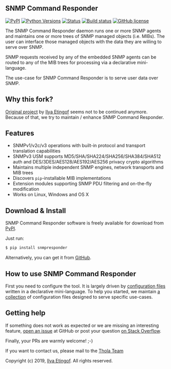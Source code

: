 
SNMP Command Responder
----------------------

[![PyPI](https://img.shields.io/pypi/v/snmpresponder.svg?maxAge=2592000)](https://pypi.org/project/snmpresponder)
[![Python Versions](https://img.shields.io/pypi/pyversions/snmpresponder.svg)](https://pypi.org/project/snmpresponder/)
[![Status](https://img.shields.io/pypi/status/snmpresponder.svg)](https://github.com/etingof/snmpresponder/)
[![Build status](https://travis-ci.org/etingof/snmpresponder.svg?branch=master)](https://travis-ci.org/etingof/snmpresponder)
[![GitHub license](https://img.shields.io/badge/license-BSD-blue.svg)](https://raw.githubusercontent.com/etingof/snmpresponder/master/LICENSE.txt)

The SNMP Command Responder daemon runs one or more SNMP agents and maintains
one or more trees of SNMP managed objects (i.e. MIBs). The user can interface
those managed objects with the data they are willing to serve over SNMP.

SNMP requests received by any of the embedded SNMP agents can be routed to
any of the MIB trees for processing via a declarative mini-language.

The use-case for SNMP Command Responder is to serve user data over
SNMP.

Why this fork?
--------------
[Original project](https://github.com/etingof/snmpresponder) by [Ilya Etingof](https://github.com/etingof) seems not to be continued anymore.
Because of that, we try to maintain / enhance SNMP Command Responder. 

Features
--------

* SNMPv1/v2c/v3 operations with built-in protocol and transport translation capabilities
* SNMPv3 USM supports MD5/SHA/SHA224/SHA256/SHA384/SHA512 auth and
  DES/3DES/AES128/AES192/AES256 privacy crypto algorithms
* Maintains multiple independent SNMP engines, network transports and MIB trees
* Discovers `pip`-installable MIB implementations
* Extension modules supporting SNMP PDU filtering and on-the-fly modification
* Works on Linux, Windows and OS X

Download & Install
------------------

SNMP Command Responder software is freely available for download from
[PyPI](https://pypi.org/project/snmpresponder).

Just run:

```bash
$ pip install snmpresponder
```

Alternatively, you can get it from [GitHub](https://github.com/etingof/snmpresponder/releases).

How to use SNMP Command Responder
---------------------------------

First you need to configure the tool. It is largely driven by
[configuration files](http://snmplabs.com/snmpresponder/configuration/index.html)
written in a declarative mini-language. To help you started, we maintain
[a collection](http://snmplabs.com/snmpresponder/configuration/index.html#examples)
of configuration files designed to serve specific use-cases.

Getting help
------------

If something does not work as expected or we are missing an interesting feature,
[open an issue](https://github.com/etingof/snmpresponder/issues) at GitHub or
post your question [on Stack Overflow](https://stackoverflow.com/questions/ask).

Finally, your PRs are warmly welcome! ;-)

If you want to contact us, please mail to the [Thola Team](mailto:snmplabs@thola.io)

Copyright (c) 2019, [Ilya Etingof](mailto:etingof@gmail.com). All rights reserved.
